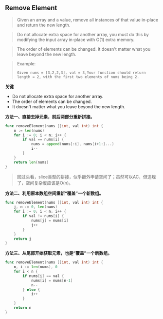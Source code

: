 ## Remove Element
> Given an array and a value, remove all instances of that value in-place and return the new length.

> Do not allocate extra space for another array, you must do this by modifying the input array in-place with O(1) extra memory.

> The order of elements can be changed. It doesn't matter what you leave beyond the new length.

> Example:
> 
> `Given nums = [3,2,2,3], val = 3,Your function should return length = 2, with the first two elements of nums being 2.`

**关键**

- Do not allocate extra space for another array.
- The order of elements can be changed.
- It doesn't matter what you leave beyond the new length.

**方法一、直接去掉元素，前后两部分重新拼接。**
```Go
func removeElement(nums []int, val int) int {
    n := len(nums)
    for i := 0; i < n; i++ {
    	if val == nums[i] {
    		nums = append(nums[:i], nums[i+1:]...)
    		i--
    	}
    }
    return len(nums)
}
```
> 回过头看，slice类型的拼接，似乎额外申请空间了；虽然可以AC，但违规了，空间复杂度应该是O(n)。

**方法二、利用原本数组空间重新“覆盖”一个新数组。**
```Go
func removeElement(nums []int, val int) int {
    j, n := 0, len(nums)
    for i := 0; i < n; i++ {
    	if val != nums[i] {
    		nums[j] = nums[i]
    		j++
    	}
    }
    return j
}
```
**方法三、从尾部开始获取元素，也是“覆盖”一个新数组。**
```Go
func removeElement(nums []int, val int) int {
	n, i := len(nums), 0
	for i < n {
		if nums[i] == val {
			nums[i] = nums[n-1]
			n--
		} else {
			i++
		}
	}
	return n
}
```



